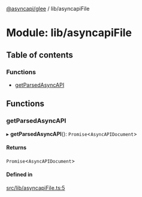 [@asyncapi/glee](../README.md) / lib/asyncapiFile

# Module: lib/asyncapiFile

## Table of contents

### Functions

- [getParsedAsyncAPI](lib_asyncapiFile.md#getparsedasyncapi)

## Functions

### getParsedAsyncAPI

▸ **getParsedAsyncAPI**(): `Promise`<`AsyncAPIDocument`\>

#### Returns

`Promise`<`AsyncAPIDocument`\>

#### Defined in

[src/lib/asyncapiFile.ts:5](https://github.com/asyncapi/glee/blob/c4dbedd/src/lib/asyncapiFile.ts#L5)
